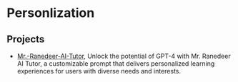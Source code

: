 # Personlization

## Projects

- [Mr.-Ranedeer-AI-Tutor](https://github.com/JushBJJ/Mr.-Ranedeer-AI-Tutor), Unlock the potential of GPT-4 with Mr. Ranedeer AI Tutor, a customizable prompt that delivers personalized learning experiences for users with diverse needs and interests.